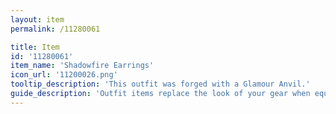 ```yaml
---
layout: item
permalink: /11280061

title: Item
id: '11280061'
item_name: 'Shadowfire Earrings'
icon_url: '11200026.png'
tooltip_description: 'This outfit was forged with a Glamour Anvil.'
guide_description: 'Outfit items replace the look of your gear when equipped.'
---
```

